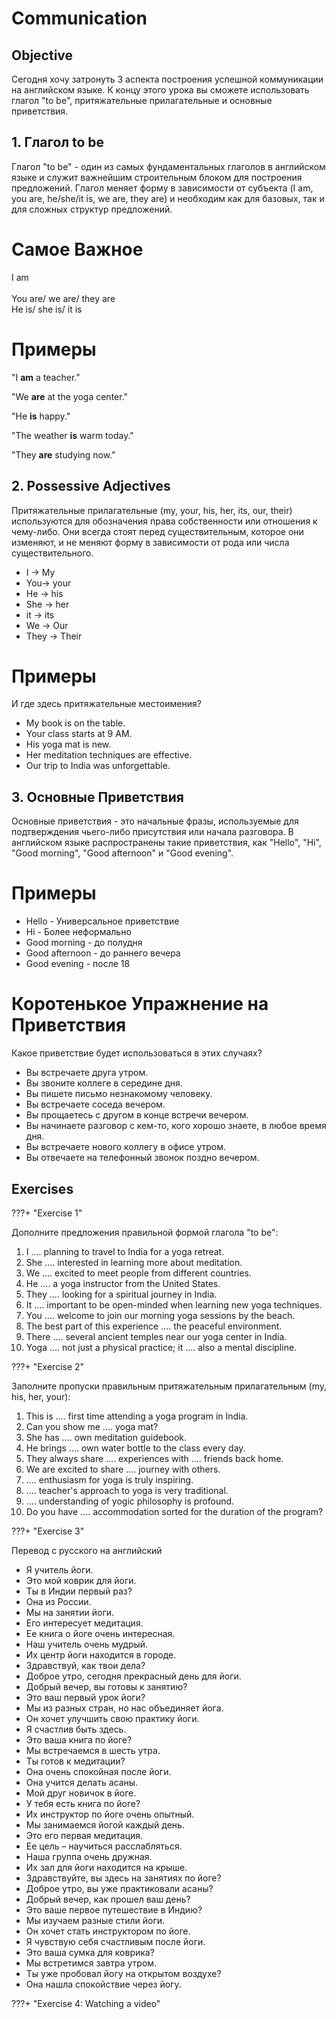 # Communication

## Objective

Сегодня хочу затронуть 3 аспекта построения успешной коммуникации на английском языке. К концу этого урока вы сможете использовать глагол "to be", притяжательные прилагательные и основные приветствия.

## 1. Глагол to be

Глагол "to be" - один из самых фундаментальных глаголов в английском языке и служит важнейшим строительным блоком для построения предложений. Глагол меняет форму в зависимости от субъекта (I am, you are, he/she/it is, we are, they are) и необходим как для базовых, так и для сложных структур предложений.

# Самое Важное

I am <br />  
You are/ we are/ they are <br />
He is/ she is/ it is <br />

# Примеры

"I **am** a teacher." <br />

"We **are** at the yoga center." <br />

"He **is** happy." <br />

"The weather **is** warm today." <br />

"They **are** studying now." <br />

## 2. Possessive Adjectives

Притяжательные прилагательные (my, your, his, her, its, our, their) используются для обозначения права собственности или отношения к чему-либо. Они всегда стоят перед существительным, которое они изменяют, и не меняют форму в зависимости от рода или числа существительного.

-   I -> My
-   You-> your
-   He -> his
-   She -> her
-   it -> its
-   We -> Our
-   They -> Their

# Примеры

И где здесь притяжательные местоимения?

-   My book is on the table.
-   Your class starts at 9 AM.
-   His yoga mat is new.
-   Her meditation techniques are effective.
-   Our trip to India was unforgettable.

## 3. Основные Приветствия

Основные приветствия - это начальные фразы, используемые для подтверждения чьего-либо присутствия или начала разговора. В английском языке распространены такие приветствия, как "Hello", "Hi", "Good morning", "Good afternoon" и "Good evening".

# Примеры

-   Hello - Универсальное приветствие
-   Hi - Более неформально
-   Good morning - до полудня
-   Good afternoon - до раннего вечера
-   Good evening - после 18

# Коротенькое Упражнение на Приветствия

Какое приветствие будет использоваться в этих случаях?

-   Вы встречаете друга утром.
-   Вы звоните коллеге в середине дня.
-   Вы пишете письмо незнакомому человеку.
-   Вы встречаете соседа вечером.
-   Вы прощаетесь с другом в конце встречи вечером.
-   Вы начинаете разговор с кем-то, кого хорошо знаете, в любое время дня.
-   Вы встречаете нового коллегу в офисе утром.
-   Вы отвечаете на телефонный звонок поздно вечером.

## Exercises

???+ "Exercise 1"

Дополните предложения правильной формой глагола "to be":

1. I .... planning to travel to India for a yoga retreat.
2. She .... interested in learning more about meditation.
3. We .... excited to meet people from different countries.
4. He .... a yoga instructor from the United States.
5. They .... looking for a spiritual journey in India.
6. It .... important to be open-minded when learning new yoga techniques.
7. You .... welcome to join our morning yoga sessions by the beach.
8. The best part of this experience .... the peaceful environment.
9. There .... several ancient temples near our yoga center in India.
10. Yoga .... not just a physical practice; it .... also a mental discipline.

???+ "Exercise 2"

Заполните пропуски правильным притяжательным прилагательным (my, his, her, your):

1. This is .... first time attending a yoga program in India.
2. Can you show me .... yoga mat?
3. She has .... own meditation guidebook.
4. He brings .... own water bottle to the class every day.
5. They always share .... experiences with .... friends back home.
6. We are excited to share .... journey with others.
7. .... enthusiasm for yoga is truly inspiring.
8. .... teacher's approach to yoga is very traditional.
9. .... understanding of yogic philosophy is profound.
10. Do you have .... accommodation sorted for the duration of the program?

???+ "Exercise 3"

Перевод с русского на английский

-   Я учитель йоги.
-   Это мой коврик для йоги.
-   Ты в Индии первый раз?
-   Она из России.
-   Мы на занятии йоги.
-   Его интересует медитация.
-   Ее книга о йоге очень интересная.
-   Наш учитель очень мудрый.
-   Их центр йоги находится в городе.
-   Здравствуй, как твои дела?
-   Доброе утро, сегодня прекрасный день для йоги.
-   Добрый вечер, вы готовы к занятию?
-   Это ваш первый урок йоги?
-   Мы из разных стран, но нас объединяет йога.
-   Он хочет улучшить свою практику йоги.
-   Я счастлив быть здесь.
-   Это ваша книга по йоге?
-   Мы встречаемся в шесть утра.
-   Ты готов к медитации?
-   Она очень спокойная после йоги.
-   Она учится делать асаны.
-   Мой друг новичок в йоге.
-   У тебя есть книга по йоге?
-   Их инструктор по йоге очень опытный.
-   Мы занимаемся йогой каждый день.
-   Это его первая медитация.
-   Ее цель – научиться расслабляться.
-   Наша группа очень дружная.
-   Их зал для йоги находится на крыше.
-   Здравствуйте, вы здесь на занятиях по йоге?
-   Доброе утро, вы уже практиковали асаны?
-   Добрый вечер, как прошел ваш день?
-   Это ваше первое путешествие в Индию?
-   Мы изучаем разные стили йоги.
-   Он хочет стать инструктором по йоге.
-   Я чувствую себя счастливым после йоги.
-   Это ваша сумка для коврика?
-   Мы встретимся завтра утром.
-   Ты уже пробовал йогу на открытом воздухе?
-   Она нашла спокойствие через йогу.

???+ "Exercise 4: Watching a video"

<div class="youtube-player" data-id="N81dnkYcOJAT2DFC"></div>
